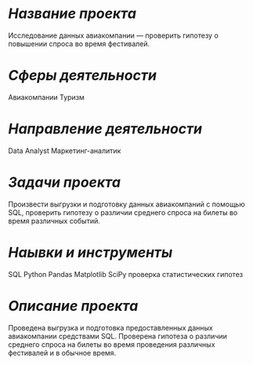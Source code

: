 # *Название проекта*
Исследование данных авиакомпании — проверить гипотезу о повышении
спроса во время фестивалей.
# *Сферы деятельности*
Авиакомпании
Туризм
# *Направление деятельности*
Data Analyst
Маркетинг-аналитик
# *Задачи проекта*
Произвести выгрузки и подготовку данных авиакомпаний с помощью SQL, проверить гипотезу о различии среднего спроса на билеты во время различных событий.
# *Наывки и инструменты*
SQL
Python
Pandas
Matplotlib
SciPy
проверка статистических гипотез
# *Описание проекта*
Проведена выгрузка и подготовка предоставленных данных авиакомпании средствами SQL. Проверена гипотеза о различии среднего спроса на билеты во время проведения
различных фестивалей и в обычное время.

